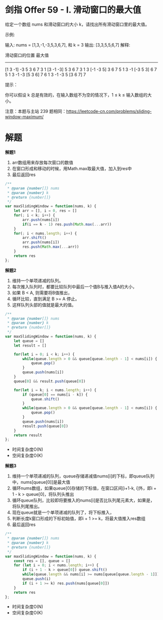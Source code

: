 # 剑指 Offer 59 - I. 滑动窗口的最大值
给定一个数组 nums 和滑动窗口的大小 k，请找出所有滑动窗口里的最大值。

示例:

输入: nums = [1,3,-1,-3,5,3,6,7], 和 k = 3
输出: [3,3,5,5,6,7] 
解释: 

  滑动窗口的位置                最大值
---------------               -----
[1  3  -1] -3  5  3  6  7       3
 1 [3  -1  -3] 5  3  6  7       3
 1  3 [-1  -3  5] 3  6  7       5
 1  3  -1 [-3  5  3] 6  7       5
 1  3  -1  -3 [5  3  6] 7       6
 1  3  -1  -3  5 [3  6  7]      7
 

提示：

你可以假设 k 总是有效的，在输入数组不为空的情况下，1 ≤ k ≤ 输入数组的大小。

注意：本题与主站 239 题相同：https://leetcode-cn.com/problems/sliding-window-maximum/


# 解题

**解题1**
1. arr数组用来存放每次窗口的数值
2. 在窗口形成和移动的时候，用Math.max取最大值，加入到res中
3. 最后返回res
```js
/**
 * @param {number[]} nums
 * @param {number} k
 * @return {number[]}
 */
var maxSlidingWindow = function(nums, k) {
    let arr = [], i = 0, res = []
    for(; i < k; i++) {
        arr.push(nums[i])
        if(i == k - 1) res.push(Math.max(...arr))
    }
    for(; i < nums.length; i++) {
        arr.shift()
        arr.push(nums[i])
        res.push(Math.max(...arr))
    }
    return res
};
```

**解题2**

1. 维持一个单项递减的队列。
2. 每次推入队列时，都要比较队列中最后一个值B与推入值A的大小，
3. 如果 B < A, 则需要将B值推出，
4. 循环比较，直到满足 B >= A 停止。
5. 这样队列头部的值就是最大的值。

```js
/**
 * @param {number[]} nums
 * @param {number} k
 * @return {number[]}
 */
var maxSlidingWindow = function(nums, k) {
    let queue = []
    let result = []

    for(let i = 0; i < k; i++) {
        while(queue.length > 0 && queue[queue.length - 1] < nums[i]) {
            queue.pop()
        }
        queue.push(nums[i])
    }
    queue[0] && result.push(queue[0])

    for(let i = k; i < nums.length; i++) {
        if (queue[0] == nums[i - k]) {
            queue.shift()
        } 
        while(queue.length > 0 && queue[queue.length - 1] < nums[i]) {
            queue.pop()
        }
        queue.push(nums[i])
        result.push(queue[0])
    }
    return result
};
```
- 时间复杂度O(N)
- 空间复杂度O(K)

**解题3**
1. 维持一个单项递减的队列，queue存储递减值nums[i]的下标，即queue队列中，nums[queue[0]]是最大值
2. 循环nums数组，如果queue[0]存储的下标值，在窗口区间[i+1-k, i]外，即i + 1 - k > queue[0]，将队列头推出
3. 循环queue队列，比较即将要推入的nums[i]是否比队列尾元素大，如果是，将队列尾推出。
4. 现在queue就是一个单项递减的队列了，将下标推入，
5. 判断长度k窗口形成的下标初始值，即i + 1 >= k，将最大值推入res数组
6. 最后返回res
```js
/**
 * @param {number[]} nums
 * @param {number} k
 * @return {number[]}
 */
var maxSlidingWindow = function(nums, k) {
    const res = [], queue = []
    for (let i = 0; i < nums.length; i++) {
        if (i + 1 - k > queue[0]) queue.shift()
        while(queue.length && nums[i] >= nums[queue[queue.length - 1]]) queue.pop()
        queue.push(i)
        if (i + 1 >= k) res.push(nums[queue[0]])
    }
    return res
};
```
- 时间复杂度O(N)
- 空间复杂度O(K)

